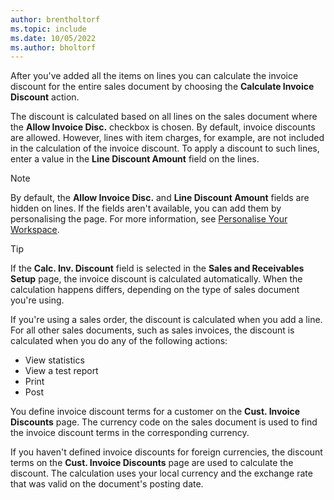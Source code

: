 ```yaml
---
author: brentholtorf
ms.topic: include
ms.date: 10/05/2022
ms.author: bholtorf
---
```

After you've added all the items on lines you can calculate the invoice discount for the entire sales document by choosing the **Calculate Invoice Discount** action.

The discount is calculated based on all lines on the sales document where the **Allow Invoice Disc.** checkbox is chosen. By default, invoice discounts are allowed. However, lines with item charges, for example, are not included in the calculation of the invoice discount. To apply a discount to such lines, enter a value in the **Line Discount Amount** field on the lines.  

> [!NOTE]
> By default, the **Allow Invoice Disc.** and **Line Discount Amount** fields are hidden on lines. If the fields aren't available, you can add them by personalising the page. For more information, see [Personalise Your Workspace](../ui-personalization-user.md#to-start-personalizing-a-page-through-the-personalizing-banner).

> [!TIP]
> If the **Calc. Inv. Discount** field is selected in the **Sales and Receivables Setup** page, the invoice discount is calculated automatically. When the calculation happens differs, depending on the type of sales document you're using.
>
> If you're using a sales order, the discount is calculated when you add a line. For all other sales documents, such as sales invoices, the discount is calculated when you do any of the following actions:
>
> * View statistics
> * View a test report
> * Print
> * Post

You define invoice discount terms for a customer on the **Cust. Invoice Discounts** page. The currency code on the sales document is used to find the invoice discount terms in the corresponding currency.

If you haven't defined invoice discounts for foreign currencies, the discount terms on the **Cust. Invoice Discounts** page are used to calculate the discount. The calculation uses your local currency and the exchange rate that was valid on the document's posting date.
